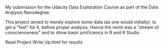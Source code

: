 My submission for the Udacity Data Exploration Course as part of the Data Analysis Nanodegree.

This project aimed to merely explore some data (as one would initially), to get a "feel" for it, before proper analysis. Hence the remit was a "stream of conscienceness" and to show basic proficiency in R and R Studio

Read Project Write Up.html for results
